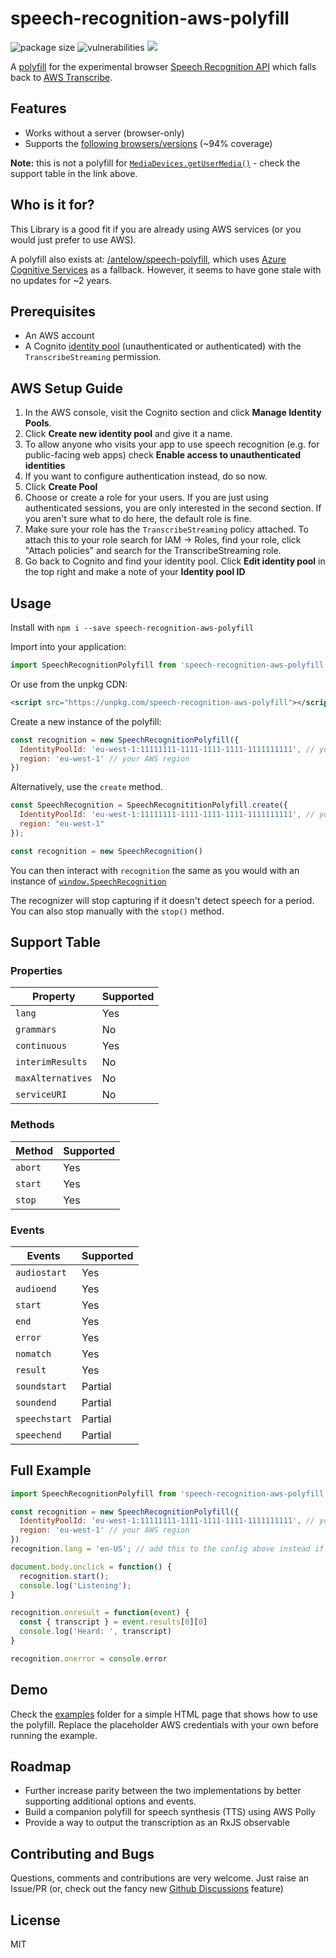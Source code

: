 speech-recognition-aws-polyfill
===

![package size](https://img.shields.io/bundlephobia/min/base-ui)
![vulnerabilities](https://img.shields.io/snyk/vulnerabilities/npm/speech-recognition-aws-polyfill)
![](https://img.shields.io/npm/v/speech-recognition-aws-polyfill)

A [polyfill](https://remysharp.com/2010/10/08/what-is-a-polyfill) for the experimental browser [Speech Recognition API](https://developer.mozilla.org/en-US/docs/Web/API/SpeechRecognition) which falls back to [AWS Transcribe](https://aws.amazon.com/transcribe/).

## Features

* Works without a server (browser-only)
* Supports the [following browsers/versions](https://caniuse.com/stream) (~94% coverage)

**Note:** this is not a polyfill for [`MediaDevices.getUserMedia()`](https://developer.mozilla.org/en-US/docs/Web/API/MediaDevices/getUserMedia) - check the support table in the link above.

## Who is it for?

This Library is a good fit if you are already using AWS services (or you would just prefer to use AWS).

A polyfill also exists at: [/antelow/speech-polyfill](https://github.com/anteloe/speech-polyfill), which uses [Azure Cognitive Services](https://azure.microsoft.com/en-gb/services/cognitive-services/) as a fallback. However, it seems to have gone stale with no updates for ~2 years.


## Prerequisites

* An AWS account
* A Cognito [identity pool](https://docs.aws.amazon.com/cognito/latest/developerguide/identity-pools.html) (unauthenticated or authenticated) with the `TranscribeStreaming` permission.

## AWS Setup Guide

1. In the AWS console, visit the Cognito section and click **Manage Identity Pools**.
1. Click **Create new identity pool** and give it a name.
1. To allow anyone who visits your app to use speech recognition (e.g. for public-facing web apps) check **Enable access to unauthenticated identities**
1. If you want to configure authentication instead, do so now.
1. Click **Create Pool**
1. Choose or create a role for your users. If you are just using authenticated sessions, you are only interested in the second section. If you aren't sure what to do here, the default role is fine.
1. Make sure your role has the `TranscribeStreaming` policy attached. To attach this to your role search for IAM -> Roles, find your role, click "Attach policies" and search for the TranscribeStreaming role.
1. Go back to Cognito and find your identity pool. Click **Edit identity pool** in the top right and make a note of your **Identity pool ID**

## Usage

Install with `npm i --save speech-recognition-aws-polyfill`

Import into your application: 
```javascript
import SpeechRecognitionPolyfill from 'speech-recognition-aws-polyfill'
```

Or use from the unpkg CDN: 
```html
<script src="https://unpkg.com/speech-recognition-aws-polyfill"></script>
```

Create a new instance of the polyfill:

```javascript
const recognition = new SpeechRecognitionPolyfill({
  IdentityPoolId: 'eu-west-1:11111111-1111-1111-1111-1111111111', // your Identity Pool ID
  region: 'eu-west-1' // your AWS region
})
```

Alternatively, use the `create` method.

```javascript
const SpeechRecognition = SpeechRecognititionPolyfill.create({
  IdentityPoolId: 'eu-west-1:11111111-1111-1111-1111-1111111111', // your Identity Pool ID
  region: "eu-west-1"
});

const recognition = new SpeechRecognition()
```

You can then interact with `recognition` the same as you would with an instance of [`window.SpeechRecognition`](https://developer.mozilla.org/en-US/docs/Web/API/SpeechRecognition)

The recognizer will stop capturing if it doesn't detect speech for a period. You can also stop manually with the `stop()` method.

## Support Table

### Properties

| Property          | Supported |
|-------------------|-----------|
| `lang`            |    Yes    |
| `grammars`        |     No    |
| `continuous`      |     Yes    |
| `interimResults`  |     No    |
| `maxAlternatives` |     No    |
| `serviceURI`      |     No    |

### Methods

| Method            | Supported |
|-------------------|-----------|
| `abort`           |    Yes    |
| `start`           |    Yes    |
| `stop`            |    Yes    |

### Events

| Events        | Supported |
|---------------|-----------|
| `audiostart`  |    Yes    |
| `audioend`    |    Yes    |
| `start`       |    Yes    |
| `end`         |    Yes    |
| `error`       |    Yes    |
| `nomatch`     |    Yes    |
| `result`      |    Yes    |
| `soundstart`  |  Partial  |
| `soundend`    |  Partial  |
| `speechstart` |  Partial  |
| `speechend`   |  Partial  |


## Full Example

```javascript
import SpeechRecognitionPolyfill from 'speech-recognition-aws-polyfill'

const recognition = new SpeechRecognitionPolyfill({
  IdentityPoolId: 'eu-west-1:11111111-1111-1111-1111-1111111111', // your Identity Pool ID
  region: 'eu-west-1' // your AWS region
})
recognition.lang = 'en-US'; // add this to the config above instead if you want

document.body.onclick = function() {
  recognition.start();
  console.log('Listening');
}

recognition.onresult = function(event) {
  const { transcript } = event.results[0][0]
  console.log('Heard: ', transcript)
}

recognition.onerror = console.error
```

## Demo

Check the [examples](./examples) folder for a simple HTML page that shows how to
use the polyfill. Replace the placeholder AWS credentials with your own before
running the example.

## Roadmap

* Further increase parity between the two implementations by better supporting additional options and events.
* Build a companion polyfill for speech synthesis (TTS) using AWS Polly
* Provide a way to output the transcription as an RxJS observable

## Contributing and Bugs

Questions, comments and contributions are very welcome. Just raise an Issue/PR (or, check out the fancy new [Github Discussions](https://github.com/ceuk/speech-recognition-aws-polyfill/discussions) feature)

## License

MIT
